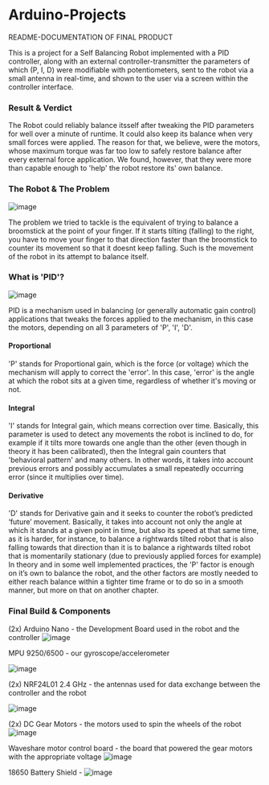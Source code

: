 # Arduino-Projects
README-DOCUMENTATION OF FINAL PRODUCT

This is a project for a Self Balancing Robot implemented with a PID controller, along with an external controller-transmitter the parameters of which (P, I, D) were modifiable with potentiometers, sent to the robot via a small antenna in real-time, and shown to the user via a screen within the controller interface.

### Result & Verdict

The Robot could reliably balance itsself after tweaking the PID parameters for well over a minute of runtime. It could also keep its balance when very small forces were applied. The reason for that, we believe, were the motors, whose maximum torque was far too low to safely restore balance after every external force application. We found, however, that they were more than capable enough to 'help' the robot restore its' own balance.

### The Robot & The Problem

![image](https://user-images.githubusercontent.com/85502727/211286341-6cc500b6-dd4f-448a-903a-a8ca0f5fd206.png)

The problem we tried to tackle is the equivalent of trying to balance a broomstick at the point of your finger. If it starts tilting (falling) to the right, you have to move your finger to that direction faster than the broomstick to counter its movement so that it doesnt keep falling. Such is the movement of the robot in its attempt to balance itself. 

### What is 'PID'?

![image](https://user-images.githubusercontent.com/85502727/211288493-f618b9b6-6302-440d-a427-da46e0e66604.png)

PID is a mechanism used in balancing (or generally automatic gain control) applications that tweaks the forces applied to the mechanism, in this case the motors, depending on all 3 parameters of 'P', 'I', 'D'. 
#### Proportional
'P' stands for Proportional gain, which is the force (or voltage) which the mechanism will apply to correct the 'error'. In this case, 'error' is the angle at which the robot sits at a given time, regardless of whether it's moving or not. 
#### Integral
'I' stands for Integral gain, which means correction over time. Basically, this parameter is used to detect any movements the robot is inclined to do, for example if it tilts more towards one angle than the other (even though in theory it has been calibrated), then the Integral gain counters that 'behavioral pattern' and many others. In other words, it takes into account previous errors and possibly accumulates a small repeatedly occurring error (since it multiplies over time). 
#### Derivative
'D' stands for Derivative gain and it seeks to counter the robot’s predicted ‘future’ movement. Basically, it takes into account not only the angle at which it stands at a given point in time, but also its speed at that same time, as it is harder, for instance, to balance a rightwards tilted robot that is also falling towards that direction than it is to balance a rightwards tilted robot that is momentarily stationary (due to previously applied forces for example)  In theory and in some well implemented practices, the 'P' factor is enough on it’s own to balance the robot, and the other factors are mostly needed to either reach balance within a tighter time frame or to do so in a smooth manner, but more on that on another chapter.

### Final Build & Components
[^note]: Note: We are not in any way, shape or form neither fully nor partially sponsored by any of manufacturers mentioned within this chapter. These are purely the parts used and are indicated so as to enable re-construction of the build by any willing external parties as this is an open source project.

(2x) Arduino Nano - the Development Board used in the robot and the controller
![image](https://user-images.githubusercontent.com/85502727/211302574-4858270a-e53b-4300-aad7-e04388e31a7d.png)

MPU 9250/6500 - our gyroscope/accelerometer

![image](https://user-images.githubusercontent.com/85502727/211302731-3a1371b1-bee2-4a21-be91-8d25317fbee2.png)

(2x) NRF24L01 2.4 GHz - the antennas used for data exchange between the controller and the robot

![image](https://user-images.githubusercontent.com/85502727/211302890-82fa659f-fd86-46b3-a258-83e731cead0f.png)

(2x) DC Gear Motors - the motors used to spin the wheels of the robot
![image](https://user-images.githubusercontent.com/85502727/211303588-1f49b88f-a3f0-4e04-ad51-c892a1abb89d.png)


Waveshare motor control board - the board that powered the gear motors with the appropriate voltage
![image](https://user-images.githubusercontent.com/85502727/211303561-10ae012e-05a9-4fb4-a650-570b0b85141c.png)

18650 Battery Shield - 
![image](https://user-images.githubusercontent.com/85502727/211303840-d92bc0a7-0738-48c7-9658-00c9524394d4.png)




